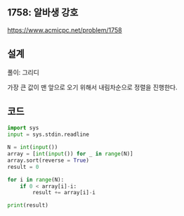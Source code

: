 <h2>1758: 알바생 강호</h2>

https://www.acmicpc.net/problem/1758

<h2>설계</h2>
풀이: 그리디

가장 큰 값이 맨 앞으로 오기 위해서
내림차순으로 정렬을 진행한다.

<h2>코드</h2>

```python
import sys
input = sys.stdin.readline

N = int(input())
array = [int(input()) for _ in range(N)]
array.sort(reverse = True)
result = 0

for i in range(N):
    if 0 < array[i]-i:
        result += array[i]-i

print(result)
```